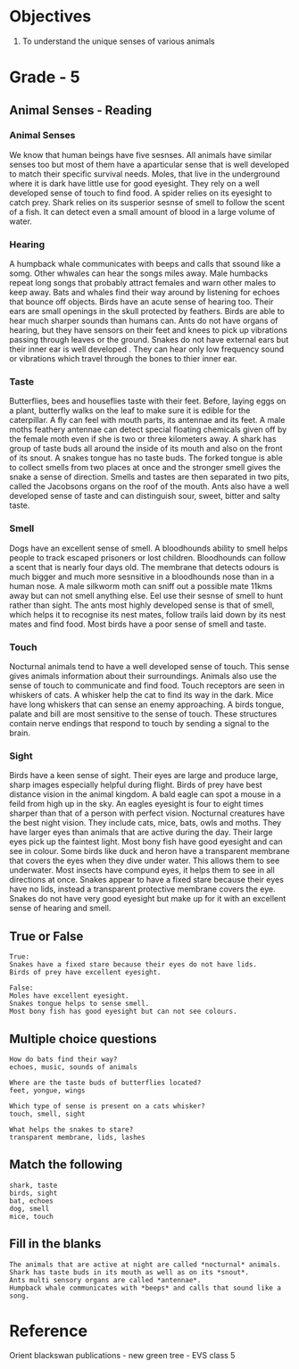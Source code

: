 # Objectives
1. To understand the unique senses of various animals

# Grade - 5
## Animal Senses - Reading
### Animal Senses
We know that human beings have five sesnses. All animals have similar senses too but most of them have a aparticular sense that is well developed to match their specific survival needs. Moles, that live in the underground where it is dark have little use for good eyesight. They rely on a well developed sense of touch to find food. A spider relies on its eyesight to catch prey. Shark relies on its susperior sesnse of smell to follow the scent of a fish. It can detect even a small amount of blood in a large volume of water.

### Hearing 
A humpback whale communicates with beeps and calls that ssound like a somg. Other whwales can hear the songs miles away. Male humbacks repeat long songs that probably attract females and warn other males to keep away. Bats and whales find their way around by listening for echoes that bounce off objects. Birds have an acute sense of hearing too. Their ears are small openings in the skull protected by feathers. Birds are able to hear much sharper sounds than humans can. Ants do not have organs of hearing, but they have sensors on their feet and knees to pick up vibrations passing through leaves or the ground. Snakes do not have external ears but their inner ear is well developed . They can hear only low frequency sound or vibrations which travel through the bones to thier inner ear.

### Taste
Butterflies, bees and houseflies taste with their feet. Before, laying eggs on a plant, butterfly walks on the leaf to make sure it is edible for the caterpillar. A fly can feel with mouth parts, its antennae and its feet. A male moths feathery antennae can detect special floating chemicals given off by the female moth even if she is two or three kilometers away. A shark has group of taste buds all around the inside of its mouth and also on the front of its snout. A snakes tongue has no taste buds. The forked tongue is able to collect smells from two places at once and the stronger smell gives the snake a sense of direction. Smells and tastes are then separated in two pits, called the Jacobsons organs on the roof of the mouth. Ants also have a well developed sense of taste and can distinguish sour, sweet, bitter and salty taste.

### Smell
Dogs have an excellent sense of smell. A bloodhounds ability to smell helps people to track escaped prisoners or lost children. Bloodhounds can  follow a scent that is nearly four days old. The membrane that detects odours is much bigger and much more sesnsitive in a bloodhounds nose than in a human nose. A male silkworm moth can sniff out a possible mate 11kms away but can not smell anything else. Eel use their sesnse of smell to hunt rather than sight. The ants most highly developed sense is that of smell, which helps it to recognise its nest mates, follow trails laid down by its nest mates and find food. Most birds have a poor sense of smell and taste.

### Touch 
Nocturnal animals tend to have a well developed sense of touch. This sense gives animals information about their surroundings. Animals also use the sense of touch to communicate and find food. Touch receptors are seen in whiskers of cats. A whisker help the cat to find its way in the dark. Mice have long whiskers that can sense an enemy approaching. A birds tongue, palate and bill are most sensitive to the sense of touch. These structures contain nerve endings that respond to touch by sending a signal to the brain.

### Sight
Birds have a keen sense of sight. Their eyes are large and produce large, sharp images especially helpful during flight. Birds of prey have best distance vision in the animal kingdom. A bald eagle can spot a mouse in a feild from high up in the sky. An eagles eyesight is four to eight times sharper than that of a person with perfect vision. Nocturnal creatures have the best night vision. They include cats, mice, bats, owls and moths. They have larger eyes than animals that are active during the day. Their large eyes pick up the faintest light. Most bony fish have good eyesight and can see in colour. Some birds like duck and heron have a transparent membrane that covers the eyes when they dive under water. This allows them to see underwater. Most insects have compund eyes, it helps them to see in all directions at once. Snakes appear to have a fixed stare because their eyes have no lids, instead a transparent protective membrane covers the eye. Snakes do not have very good eyesight but make up for it with an excellent sense of hearing and smell.

## True or False
```
True:
Snakes have a fixed stare because their eyes do not have lids.
Birds of prey have excellent eyesight.

False:
Moles have excellent eyesight.
Snakes tongue helps to sense smell.
Most bony fish has good eyesight but can not see colours.
```
## Multiple choice questions
```
How do bats find their way?
echoes, music, sounds of animals

Where are the taste buds of butterflies located?
feet, yongue, wings

Which type of sense is present on a cats whisker?
touch, smell, sight

What helps the snakes to stare?
transparent membrane, lids, lashes
```
## Match the following
```
shark, taste
birds, sight
bat, echoes
dog, smell
mice, touch
```
## Fill in the blanks
```
The animals that are active at night are called *nocturnal* animals.
Shark has taste buds in its mouth as well as on its *snout*.
Ants multi sensory organs are called *antennae*.
Humpback whale communicates with *beeps* and calls that sound like a song.
```
# Reference
Orient blackswan publications - new green tree - EVS class 5
